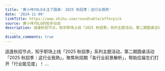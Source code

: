 ```yaml
---
title: '黄小伟YOLO关注了圆桌: 2025 秋招季｜这行业我熟'
date: '2024-11-09'
linkTitle: https://www.zhihu.com/roundtable/offerpick
source: 黄小伟YOLO的知乎动态
description: 适逢秋招节点，知乎职场上线「2025 秋招季」系列主题活动，第二期圆桌活动「2025 秋招季｜这行业我熟」，聚焦秋招期「各行业前景解析」，帮助应届生们打开「行业能见度」！
  ...
disable_comments: true
---
```

适逢秋招节点，知乎职场上线「2025 秋招季」系列主题活动，第二期圆桌活动「2025 秋招季｜这行业我熟」，聚焦秋招期「各行业前景解析」，帮助应届生们打开「行业能见度」！ ...